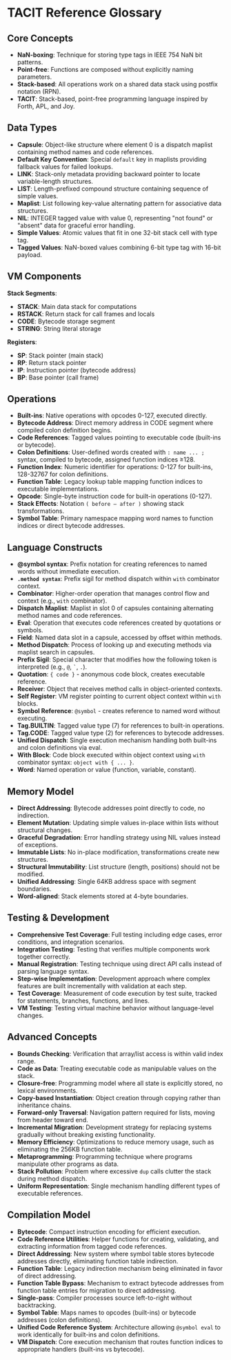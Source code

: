 # TACIT Reference Glossary

## Core Concepts

- **NaN-boxing**: Technique for storing type tags in IEEE 754 NaN bit patterns.
- **Point-free**: Functions are composed without explicitly naming parameters.
- **Stack-based**: All operations work on a shared data stack using postfix notation (RPN).
- **TACIT**: Stack-based, point-free programming language inspired by Forth, APL, and Joy.

## Data Types

- **Capsule**: Object-like structure where element 0 is a dispatch maplist containing method names and code references.
- **Default Key Convention**: Special `default` key in maplists providing fallback values for failed lookups.
- **LINK**: Stack-only metadata providing backward pointer to locate variable-length structures.
- **LIST**: Length-prefixed compound structure containing sequence of simple values.
- **Maplist**: List following key-value alternating pattern for associative data structures.
- **NIL**: INTEGER tagged value with value 0, representing "not found" or "absent" data for graceful error handling.
- **Simple Values**: Atomic values that fit in one 32-bit stack cell with type tag.
- **Tagged Values**: NaN-boxed values combining 6-bit type tag with 16-bit payload.

## VM Components

**Stack Segments**:
- **STACK**: Main data stack for computations
- **RSTACK**: Return stack for call frames and locals
- **CODE**: Bytecode storage segment  
- **STRING**: String literal storage

**Registers**:
- **SP**: Stack pointer (main stack)
- **RP**: Return stack pointer  
- **IP**: Instruction pointer (bytecode address)
- **BP**: Base pointer (call frame)

## Operations

- **Built-ins**: Native operations with opcodes 0-127, executed directly.
- **Bytecode Address**: Direct memory address in CODE segment where compiled colon definition begins.
- **Code References**: Tagged values pointing to executable code (built-ins or bytecode).
- **Colon Definitions**: User-defined words created with `: name ... ;` syntax, compiled to bytecode, assigned function indices ≥128.
- **Function Index**: Numeric identifier for operations: 0-127 for built-ins, 128-32767 for colon definitions.
- **Function Table**: Legacy lookup table mapping function indices to executable implementations.
- **Opcode**: Single-byte instruction code for built-in operations (0-127).
- **Stack Effects**: Notation `( before — after )` showing stack transformations.
- **Symbol Table**: Primary namespace mapping word names to function indices or direct bytecode addresses.

## Language Constructs

- **@symbol syntax**: Prefix notation for creating references to named words without immediate execution.
- **`.method syntax`**: Prefix sigil for method dispatch within `with` combinator context.
- **Combinator**: Higher-order operation that manages control flow and context (e.g., `with` combinator).
- **Dispatch Maplist**: Maplist in slot 0 of capsules containing alternating method names and code references.
- **Eval**: Operation that executes code references created by quotations or symbols.
- **Field**: Named data slot in a capsule, accessed by offset within methods.
- **Method Dispatch**: Process of looking up and executing methods via maplist search in capsules.
- **Prefix Sigil**: Special character that modifies how the following token is interpreted (e.g., `@`, `` ` ``, `.`).
- **Quotation**: `{ code }` - anonymous code block, creates executable reference.
- **Receiver**: Object that receives method calls in object-oriented contexts.
- **Self Register**: VM register pointing to current object context within `with` blocks.
- **Symbol Reference**: `@symbol` - creates reference to named word without executing.
- **Tag.BUILTIN**: Tagged value type (7) for references to built-in operations.
- **Tag.CODE**: Tagged value type (2) for references to bytecode addresses.
- **Unified Dispatch**: Single execution mechanism handling both built-ins and colon definitions via eval.
- **With Block**: Code block executed within object context using `with` combinator syntax: `object with { ... }`.
- **Word**: Named operation or value (function, variable, constant).

## Memory Model

- **Direct Addressing**: Bytecode addresses point directly to code, no indirection.
- **Element Mutation**: Updating simple values in-place within lists without structural changes.
- **Graceful Degradation**: Error handling strategy using NIL values instead of exceptions.
- **Immutable Lists**: No in-place modification, transformations create new structures.
- **Structural Immutability**: List structure (length, positions) should not be modified.
- **Unified Addressing**: Single 64KB address space with segment boundaries.
- **Word-aligned**: Stack elements stored at 4-byte boundaries.

## Testing & Development

- **Comprehensive Test Coverage**: Full testing including edge cases, error conditions, and integration scenarios.
- **Integration Testing**: Testing that verifies multiple components work together correctly.
- **Manual Registration**: Testing technique using direct API calls instead of parsing language syntax.
- **Step-wise Implementation**: Development approach where complex features are built incrementally with validation at each step.
- **Test Coverage**: Measurement of code execution by test suite, tracked for statements, branches, functions, and lines.
- **VM Testing**: Testing virtual machine behavior without language-level changes.

## Advanced Concepts

- **Bounds Checking**: Verification that array/list access is within valid index range.
- **Code as Data**: Treating executable code as manipulable values on the stack.
- **Closure-free**: Programming model where all state is explicitly stored, no lexical environments.
- **Copy-based Instantiation**: Object creation through copying rather than inheritance chains.
- **Forward-only Traversal**: Navigation pattern required for lists, moving from header toward end.
- **Incremental Migration**: Development strategy for replacing systems gradually without breaking existing functionality.
- **Memory Efficiency**: Optimizations to reduce memory usage, such as eliminating the 256KB function table.
- **Metaprogramming**: Programming technique where programs manipulate other programs as data.
- **Stack Pollution**: Problem where excessive `dup` calls clutter the stack during method dispatch.
- **Uniform Representation**: Single mechanism handling different types of executable references.

## Compilation Model

- **Bytecode**: Compact instruction encoding for efficient execution.
- **Code Reference Utilities**: Helper functions for creating, validating, and extracting information from tagged code references.
- **Direct Addressing**: New system where symbol table stores bytecode addresses directly, eliminating function table indirection.
- **Function Table**: Legacy indirection mechanism being eliminated in favor of direct addressing.
- **Function Table Bypass**: Mechanism to extract bytecode addresses from function table entries for migration to direct addressing.
- **Single-pass**: Compiler processes source left-to-right without backtracking.
- **Symbol Table**: Maps names to opcodes (built-ins) or bytecode addresses (colon definitions).
- **Unified Code Reference System**: Architecture allowing `@symbol eval` to work identically for built-ins and colon definitions.
- **VM Dispatch**: Core execution mechanism that routes function indices to appropriate handlers (built-ins vs bytecode).
